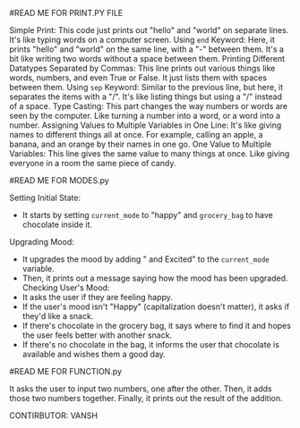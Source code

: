 #READ ME FOR PRINT.PY FILE

Simple Print: This code just prints out "hello" and "world" on separate lines. It's like typing words on a computer screen.
Using `end` Keyword: Here, it prints "hello" and "world" on the same line, with a "-" between them. It's a bit like writing two words without a space between them.
Printing Different Datatypes Separated by Commas: This line prints out various things like words, numbers, and even True or False. It just lists them with spaces between them.
Using `sep` Keyword: Similar to the previous line, but here, it separates the items with a "/". It's like listing things but using a "/" instead of a space.
Type Casting: This part changes the way numbers or words are seen by the computer. Like turning a number into a word, or a word into a number.
Assigning Values to Multiple Variables in One Line: It's like giving names to different things all at once. For example, calling an apple, a banana, and an orange by their names in one go.
One Value to Multiple Variables: This line gives the same value to many things at once. Like giving everyone in a room the same piece of candy.

#READ ME FOR MODES.py

Setting Initial State: 
   - It starts by setting `current_mode` to "happy" and `grocery_bag` to have chocolate inside it.

Upgrading Mood:
   - It upgrades the mood by adding " and Excited" to the `current_mode` variable.
   - Then, it prints out a message saying how the mood has been upgraded.
   Checking User's Mood:
   - It asks the user if they are feeling happy.
   - If the user's mood isn't "Happy" (capitalization doesn't matter), it asks if they'd like a snack.
   - If there's chocolate in the grocery bag, it says where to find it and hopes the user feels better with another snack.
   - If there's no chocolate in the bag, it informs the user that chocolate is available and wishes them a good day.

#READ ME FOR FUNCTION.py

It asks the user to input two numbers, one after the other.
Then, it adds those two numbers together.
Finally, it prints out the result of the addition.

CONTIRBUTOR:
VANSH

